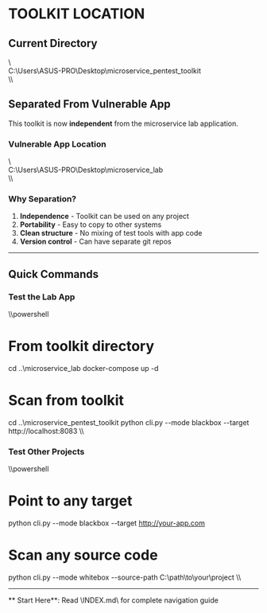 ﻿#  TOOLKIT LOCATION

## Current Directory
\\\
C:\Users\ASUS-PRO\Desktop\microservice_pentest_toolkit\
\\\

## Separated From Vulnerable App

This toolkit is now **independent** from the microservice lab application.

### Vulnerable App Location
\\\
C:\Users\ASUS-PRO\Desktop\microservice_lab\
\\\

### Why Separation?

1.  **Independence** - Toolkit can be used on any project
2.  **Portability** - Easy to copy to other systems
3.  **Clean structure** - No mixing of test tools with app code
4.  **Version control** - Can have separate git repos

---

## Quick Commands

### Test the Lab App
\\\powershell
# From toolkit directory
cd ..\microservice_lab
docker-compose up -d

# Scan from toolkit
cd ..\microservice_pentest_toolkit
python cli.py --mode blackbox --target http://localhost:8083
\\\

### Test Other Projects
\\\powershell
# Point to any target
python cli.py --mode blackbox --target http://your-app.com

# Scan any source code
python cli.py --mode whitebox --source-path C:\path\to\your\project
\\\

---

** Start Here**: Read \INDEX.md\ for complete navigation guide
